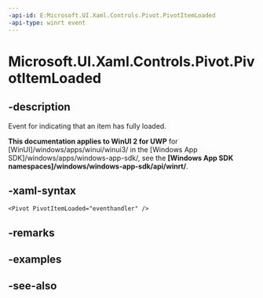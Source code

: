 ```yaml
---
-api-id: E:Microsoft.UI.Xaml.Controls.Pivot.PivotItemLoaded
-api-type: winrt event
---
```


<!-- Event syntax
public event Windows.Foundation.TypedEventHandler PivotItemLoaded<Windows.UI.Xaml.Controls.Pivot,  Windows.UI.Xaml.Controls.PivotItemEventArgs>
-->

# Microsoft.UI.Xaml.Controls.Pivot.PivotItemLoaded

## -description
Event for indicating that an item has fully loaded.

**This documentation applies to WinUI 2 for UWP** for [WinUI]/windows/apps/winui/winui3/ in the [Windows App SDK]/windows/apps/windows-app-sdk/, see the **[Windows App SDK namespaces]/windows/windows-app-sdk/api/winrt/**.

## -xaml-syntax
```xaml
<Pivot PivotItemLoaded="eventhandler" />
```


## -remarks

## -examples

## -see-also
